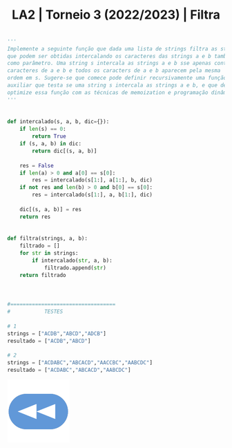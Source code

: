 <h1 style="text-align: center;">LA2 | Torneio 3 (2022/2023) | Filtra</h1>

```Python

'''
Implemente a seguinte função que dada uma lista de strings filtra as strings
que podem ser obtidas intercalando os caracteres das strings a e b também dadas
como parâmetro. Uma string s intercala as strings a e b sse apenas contem 
caracteres de a e b e todos os caracters de a e b aparecem pela mesma 
ordem em s. Sugere-se que comece pode definir recursivamente uma função 
auxiliar que testa se uma string s intercala as strings a e b, e que depois
optimize essa função com as técnicas de memoization e programação dinâmica.
'''


def intercalado(s, a, b, dic={}):
    if len(s) == 0:
        return True
    if (s, a, b) in dic:
        return dic[(s, a, b)]

    res = False
    if len(a) > 0 and a[0] == s[0]:
        res = intercalado(s[1:], a[1:], b, dic)
    if not res and len(b) > 0 and b[0] == s[0]:
        res = intercalado(s[1:], a, b[1:], dic)

    dic[(s, a, b)] = res
    return res


def filtra(strings, a, b):
    filtrado = []
    for str in strings:
        if intercalado(str, a, b):
            filtrado.append(str)
    return filtrado



#==================================
#           TESTES

# 1
strings = ["ACDB","ABCD","ADCB"]
resultado = ["ACDB","ABCD"]

# 2
strings = ["ACDABC","ABCACD","AACCBC","AABCDC"]
resultado = ["ACDABC","ABCACD","AABCDC"]

```

[![retroceder](https://raw.githubusercontent.com/David81820/Recursos-LCC/main/Rewind.png)](https://david81820.github.io/Recursos-LCC/2ano/2sem/LA2/codigo)